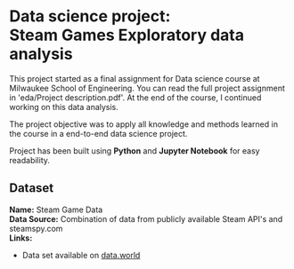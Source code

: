 # Data science project:<br>Steam Games Exploratory data analysis

This project started as a final assignment for Data science course at Milwaukee School of Engineering. You can read the full project assignment in 'eda/Project description.pdf'. At the end of the course, I continued working on this data analysis.

The project objective was to apply all knowledge and methods learned in the course in a end-to-end data science project.

Project has been built using **Python** and **Jupyter Notebook** for easy readability.

## Dataset
**Name:** Steam Game Data<br>
**Data Source:** Combination of data from publicly available Steam API's and steamspy.com<br>
**Links:**
* Data set available on <a href="https://data.world/craigkelly/steam-game-data">data.world</a>

